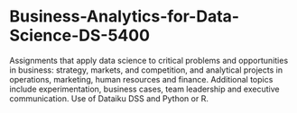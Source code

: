 # Business-Analytics-for-Data-Science-DS-5400
Assignments that apply data science to critical problems and opportunities in business: strategy, markets, and competition, and analytical projects in operations, marketing, human resources and finance.  Additional topics include experimentation, business cases, team leadership and executive communication.  Use of Dataiku DSS and Python or R.
